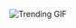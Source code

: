 
<!-- GIF_SECTION -->
![Trending GIF](https://media0.giphy.com/media/v1.Y2lkPThiYjIxNzcyc3p3N3k4djFvM2l2aWRvZWJxdHJnNHBtc3NncXdobTU5c3RlZHBhbyZlcD12MV9naWZzX3NlYXJjaCZjdD1n/rplvK3z0IzLqBxVJWk/giphy.gif)
<!-- END_GIF_SECTION -->
